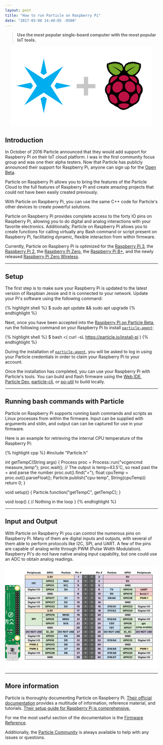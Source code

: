 ```yaml
---
layout: post
title: "How to run Particle on Raspberry Pi"
date: "2017-03-08 14:40:05 -0500"
---
```





>**Use the most popular single-board computer with the most popular IoT tools.**


<center>
<img src="/images/Particle-Pi.png">
</center>

## Introduction

In October of 2016 Particle announced that they would add support for Raspberry Pi on their IoT cloud platform.  I was in the first community focus group and was one their alpha testers.  Now that Particle has publicly announced their support for Raspberry Pi, anyone can sign up for the [Open Beta](https://www.particle.io/products/development-tools/raspberry-pi-on-particle).

Particle on Raspberry Pi allows you to bring the features of the Particle Cloud to the full features of Raspberry Pi and create amazing projects that could not have been easily created previously.

With Particle on Raspberry Pi, you can use the same C++ code for Particle's other devices to create powerful solutions.

Particle on Raspberry Pi provides complete access to the forty IO pins on Raspberry Pi, allowing you to do digital and analog interactions with your favorite electronics.  Additionally, Particle on Raspberry Pi allows you to create functions for calling virtually any Bash command or script present on Raspberry Pi, facilitating dynamic, flexible interaction from within firmware.

Currently, Particle on Raspberry Pi is optimized for the [Raspberry Pi 3](https://www.raspberrypi.org/products/raspberry-pi-3-model-b/), the [Raspberry Pi 2](https://www.raspberrypi.org/products/raspberry-pi-2-model-b/), the [Raspberry Pi Zero](https://www.raspberrypi.org/products/pi-zero/), the [Raspberry Pi B+](https://www.raspberrypi.org/products/model-b-plus/), and the newly released [Raspberry Pi Zero Wireless](https://www.raspberrypi.org/products/pi-zero-wireless/).

<hr>

## Setup

The first step is to make sure your Raspberry Pi is updated to the latest version of Raspbian Jessie and it is connected to your network.  Update your Pi's software using the following command:

{% highlight shell %}
$ sudo apt update && sudo apt upgrade
{% endhighlight %}

Next, once you have been accepted into the [Raspberry Pi on Particle Beta](https://www.particle.io/products/development-tools/raspberry-pi-on-particle), run the following command on your Raspberry Pi to install [`particle-agent`](https://github.com/spark/particle-agent):

{% highlight shell %}
$ bash <( curl -sL https://particle.io/install-pi )
{% endhighlight %}

During the installation of [`particle-agent`](https://github.com/spark/particle-agent), you will be asked to log in using your Particle credentials in order to claim your Raspberry Pi to your account.

Once the installation has completed, you can use your Raspberry Pi with Particle's tools.  You can build and flash firmware using the [Web IDE](https://build.particle.io), [Particle Dev](https://www.particle.io/products/development-tools/particle-desktop-ide), [particle-cli](https://www.particle.io/products/development-tools/particle-command-line-interface), or [po-util](https://nrobinson2000.github.io/po-util/) to build locally.

<hr>

## Running bash commands with Particle

Particle on Raspberry Pi supports running bash commands and scripts as Linux processes from within the firmware.  Input can be supplied with arguments and stdin, and output can can be captured for use in your firmware.

Here is an example for retrieving the internal CPU temperature of the Raspberry Pi:

{% highlight cpp %}
#include "Particle.h"

int getTempC(String args)
{
  Process proc = Process::run("vcgencmd measure_temp");
  proc.wait();
  // The output is temp=43.5'C, so read past the = and parse the number
  proc.out().find("=");
  float cpuTemp = proc.out().parseFloat();
  Particle.publish("cpu-temp", String(cpuTemp))
  return 0;
}

void setup()
{
  Particle.function("getTempC", getTempC);
}

void loop()
{
 // Nothing in the loop
}
{% endhighlight %}

<hr>

## Input and Output

With Particle on Raspberry Pi you can control the numerous pins on Raspberry Pi.  Many of them are digital inputs and outputs, with several of them able to perform protocols like I2C, SPI, and UART.  A few of the pins are capable of analog write through PWM (Pulse Width Modulation).  Raspberry Pi's do not have native analog input capability, but one could use an ADC to obtain analog readings.


<center>
<img src="/images/pi-pinout.png">
</center>


<hr>

## More information

Particle is thoroughly documenting Particle on Raspberry Pi.  [Their official documentation](https://docs.particle.io/guide/getting-started/intro/raspberry-pi/) provides a multitude of information, reference material, and tutorials.  [Their setup guide for Raspberry Pi is comprehensive.](https://docs.particle.io/guide/getting-started/start/raspberry-pi/)

For me the most useful section of the documentation is the [Firmware Reference](https://docs.particle.io/reference/firmware/raspberry-pi/).

Additionally, the [Particle Community](https://community.particle.io) is always available to help with any issues or questions.
